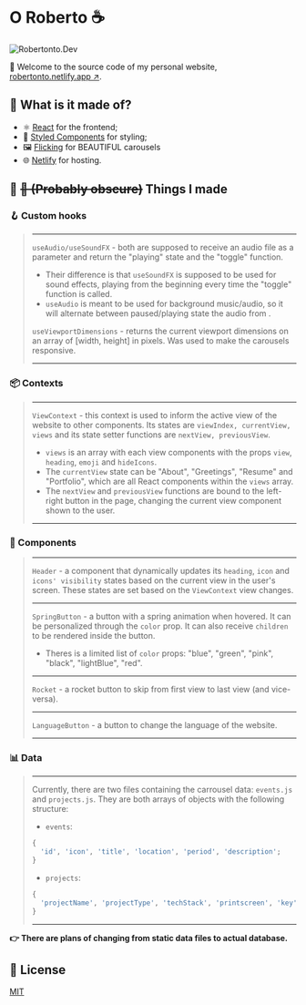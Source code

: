 <!-- markdownlint-disable MD030 -->
<!-- markdownlint-disable MD010 -->

# O Roberto ☕

![Robertonto.Dev]("https://github.com/GabrielRQueiroz/robertonto.dev/tree/master/src/assets/images/banner.png")

🎊 Welcome to the source code of my personal website, [robertonto.netlify.app ↗️](https://robertonto.netlify.app/).

## 📝 What is it made of?

-  ⚛️ [React](https://reactjs.org/) for the frontend;
-  💅 [Styled Components](https://styled-components.com/) for styling;
-  🖼️ [Flicking](https://naver.github.io/egjs-flicking/) for BEAUTIFUL carousels
-  🌐 [Netlify](https://www.netlify.com/) for hosting.

## 📝 ~~🧟 (Probably obscure)~~ Things I made

### 🪝 Custom hooks

> ---
>
> `useAudio/useSoundFX` - both are supposed to receive an audio file as a parameter and return the "playing" state and the "toggle" function.
>
> -  Their difference is that `useSoundFX` is supposed to be used for sound effects, playing from the beginning every time the "toggle" function is called.
> -  `useAudio` is meant to be used for background music/audio, so it will alternate between paused/playing state the audio from .
>
> `useViewportDimensions` - returns the current viewport dimensions on an array of [width, height] in pixels. Was used to make the carousels responsive.
>
> ---

### 📦 Contexts

> ---
>
> `ViewContext` - this context is used to inform the active view of the website to other components. Its states are `viewIndex, currentView, views` and its state setter functions are `nextView, previousView`.
>
> -  `views` is an array with each view components with the props `view`, `heading`, `emoji` and `hideIcons`.
> -  The `currentView` state can be "About", "Greetings", "Resume" and "Portfolio", which are all React components within the `views` array.
> -  The `nextView` and `previousView` functions are bound to the left-right button in the page, changing the current view component shown to the user.
>
> ---

### 🎨 Components

> ---
>
> `Header` - a component that dynamically updates its `heading`, `icon` and `icons' visibility` states based on the current view in the user's screen. These states are set based on the `ViewContext` view changes.
>
> ---
>
> `SpringButton` - a button with a spring animation when hovered. It can be personalized through the `color` prop. It can also receive `children` to be rendered inside the button.
>
> -  Theres is a limited list of `color` props: "blue", "green", "pink", "black", "lightBlue", "red".
>
> ---
>
> `Rocket` - a rocket button to skip from first view to last view (and vice-versa).
>
> ---
>
> `LanguageButton` - a button to change the language of the website.
>
> ---

### 📊 Data

> ---
>
> Currently, there are two files containing the carrousel data: `events.js` and `projects.js`. They are both arrays of objects with the following structure:
>
> -  `events`:
>
> ```js
> {
> 	'id', 'icon', 'title', 'location', 'period', 'description';
> }
> ```
>
> -  `projects`:
>
> ```js
> {
> 	'projectName', 'projectType', 'techStack', 'printscreen', 'key', 'repo', 'live';
> }
> ```
>
> ---

**👉 There are plans of changing from static data files to actual database.**

## 📝 License

[MIT](https://choosealicense.com/licenses/mit/)
